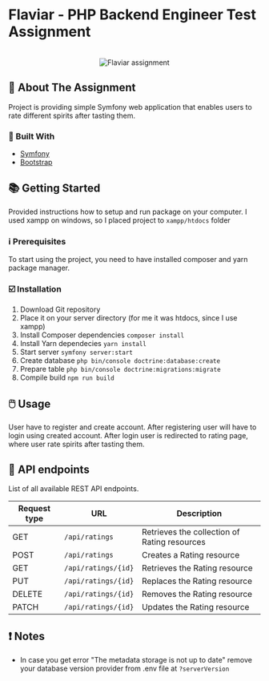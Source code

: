 # Flaviar - PHP Backend Engineer Test Assignment

<!-- PROJECT LOGO -->
<br />
<div align="center">
   <img src="https://i.imgur.com/kOoTOG3.jpg" alt="Flaviar assignment">
</div>



<!-- ABOUT THE PROJECT -->
## 📝 About The Assignment

Project is providing simple Symfony web application that enables users to rate different spirits after tasting them.



### 🧰 Built With

* [Symfony](https://symfony.com/)
* [Bootstrap](https://getbootstrap.com)



<!-- GETTING STARTED -->
## 📚 Getting Started

Provided instructions how to setup and run package on your computer. I used xampp on windows, so I placed project to ```xampp/htdocs``` folder

### ℹ️ Prerequisites

To start using the project, you need to have installed composer and yarn package manager.


### ☑️ Installation

1. Download Git repository
2. Place it on your server directory (for me it was htdocs, since I use xampp)
3. Install Composer dependencies ```composer install```
4. Install Yarn dependecies ```yarn install```
5. Start server ```symfony server:start```
6. Create database ```php bin/console doctrine:database:create```
7. Prepare table ```php bin/console doctrine:migrations:migrate```
8. Compile build ```npm run build```



<!-- USAGE EXAMPLES -->
## 🖱️ Usage

User have to register and create account. After registering user will have to login using created account. After login user is redirected to rating page, where user rate spirits after tasting them.


<!-- USAGE EXAMPLES -->
## 📔 API endpoints

List of all available REST API endpoints.

| Request type | URL | Description |
| ------ | ------ |------ |
| GET | ```/api/ratings``` |Retrieves the collection of Rating resources
| POST | ```/api/ratings``` |Creates a Rating resource
| GET | ```/api/ratings/{id}``` |Retrieves the Rating resource
| PUT | ```/api/ratings/{id}``` |Replaces the Rating resource
| DELETE | ```/api/ratings/{id}``` |Removes the Rating resource
| PATCH | ```/api/ratings/{id}``` |Updates the Rating resource


<!-- Notes -->
## ❗ Notes

- In case you get error "The metadata storage is not up to date" remove your database version provider from  .env file at ```?serverVersion```
